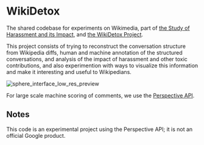 # WikiDetox

The shared codebase for experiments on Wikimedia, part of [the Study of
Harassment and its
Impact](https://meta.wikimedia.org/wiki/Research:Study_of_harassment_and_its_impact), and [the WikiDetox Project](https://meta.wikimedia.org/wiki/Research:Detox).

This project consists of trying to reconstruct the conversation structure from Wikipedia diffs, human and machine annotation of the structured conversations, and analysis of the impact of harassment and other toxic contributions, and also experimention with ways to visualize this information and make it interesting and useful to Wikipedians.

![sphere_interface_low_res_preview](https://user-images.githubusercontent.com/1489560/30126500-1520b868-930a-11e7-8383-3d551637c758.jpg)

For large scale machine scoring of comments, we use the [Perspective API](https://www.perspectivepai.com).

## Notes

This code is an experimental project using the Perspective API; it is not an official Google product.
